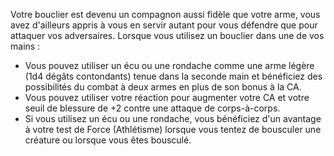 ﻿---
id: combat_feats_fr.md#expert-au-bouclier
name: Expert au bouclier
---

Votre bouclier est devenu un compagnon aussi fidèle que votre arme, vous avez d'ailleurs appris à vous en servir autant pour vous défendre que pour attaquer vos adversaires. Lorsque vous utilisez un bouclier dans une de vos mains :

* Vous pouvez utiliser un écu ou une rondache comme une arme légère (1d4 dégâts contondants) tenue dans la seconde main et bénéficiez des possibilités du combat à deux armes en plus de son bonus à la CA.
* Vous pouvez utiliser votre réaction pour augmenter votre CA et votre seuil de blessure de +2 contre une attaque de corps-à-corps.
* Si vous utilisez un écu ou une rondache, vous bénéficiez d'un avantage à votre test de Force (Athlétisme) lorsque vous tentez de bousculer une créature ou lorsque vous êtes bousculé.

